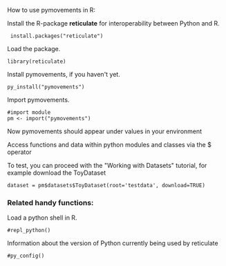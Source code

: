 How to use pymovements in R:

Install the R-package **reticulate** for interoperability between Python and R.
```{r echo=T, message=FALSE, results='hold'}
 install.packages("reticulate")
```

Load the package.
```{r, echo=T,results='hold', message=T}
library(reticulate)
```

Install pymovements, if you haven't yet.
```{r echo=T, message=TRUE, results='hold'}
py_install("pymovements")
```

Import pymovements.
```{r, echo=T,results='hold', message=T}
#import module
pm <- import("pymovements")
```

Now pymovements should appear under values in your environment

Access functions and data within python modules and classes via the $ operator

To test, you can proceed with the "Working with Datasets" tutorial, for example download the ToyDataset
```{r, echo=T,results='hold', message=T}
dataset = pm$datasets$ToyDataset(root='testdata', download=TRUE)
```



### Related handy functions:

Load a python shell in R.
```{r, echo=T,results='hold', message=T}
#repl_python()
```


Information about the version of Python currently being used by reticulate
```{r, echo=F,results='hold', message=T}
#py_config()
```
